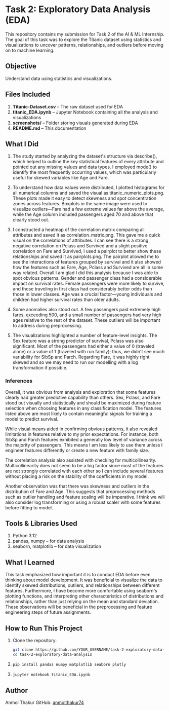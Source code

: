 # Task 2: Exploratory Data Analysis (EDA)

This repository contains my submission for Task 2 of the AI & ML Internship. The goal of this task was to explore the Titanic dataset using statistics and visualizations to uncover patterns, relationships, and outliers before moving on to machine learning.

## Objective  
Understand data using statistics and visualizations.

## Files Included

1. **Titanic-Dataset.csv** – The raw dataset used for EDA  
2. **titanic_EDA.ipynb** – Jupyter Notebook containing all the analysis and visualizations  
3. **screenshots/** – Folder storing visuals generated during EDA  
4. **README.md** – This documentation

## What I Did

1. The study started by analyzing the dataset's structure via describe(), which helped to outline the key statistical features of every attribute and pointed out any missing values and data types. I employed mode() to identify the most frequently occurring values, which was particularly useful for skewed variables like Age and Fare.

2. To understand how data values were distributed, I plotted histograms for all numerical columns and saved the visual as titanic_numeric_plots.png. These plots made it easy to detect skewness and spot concentration zones across features. Boxplots in the same image were used to visualize outliers—Fare had a few extreme values far above the average, while the Age column included passengers aged 70 and above that clearly stood out.

3. I constructed a heatmap of the correlation matrix comparing all attributes and saved it as correlation_matrix.png. This gave me a quick visual on the correlations of attributes. I can see there is a strong negative correlation on Pclass and Survived and a slight positive correlation on Fare and Survived, I used a pairplot to better show these relationships and saved it as pairplots.png. The pairplot allowed me to see the interactions of features grouped by survival and it also showed how the features such as Fare, Age, Pclass and Survived are all in some way related. Overall I am glad I did this analysis because I was able to spot obvious patterns. Gender and passenger class had a considerable impact on survival rates. Female passengers were more likely to survive, and those traveling in first class had considerably better odds than those in lower classes. Age was a crucial factor—young individuals and children had higher survival rates than older adults. 

4. Some anomalies also stood out. A few passengers paid extremely high fares, exceeding 500, and a small number of passengers had very high ages relative to the rest of the dataset. These outliers will be important to address during preprocessing.

5. The visualizations highlighted a number of feature-level insights. The Sex feature was a strong predictor of survival, Pclass was also significant. Most of the passengers had either a value of 0 (traveled alone) or a value of 1 (traveled with run family); thus, we didn't see much variability for SibSp and Parch. Regarding Fare, it was highly right skewed and so we may need to run our modelling with a log transformation if possible.

### Inferences

Overall, it was obvious from analysis and exploration that some features clearly had greater predictive capability than others. Sex, Pclass, and Fare stood out visually and statistically and should be maximized during feature selection when choosing features in any classification model. The features listed above are most likely to contain meaningful signals for training a model to predict survival. 

While visual means aided in confirming obvious patterns, it also revealed limitations in features relative to my prior expectations. For instance, both SibSp and Parch features exhibited a generally low level of variance across the majority of passengers. This means I am less likely to use them unless I engineer features differently or create a new feature with family size.

The correlation analysis also assisted with checking for multicollinearity. Multicollinearity does not seem to be a big factor since most of the features are not strongly correlated with each other so I can include several features without placing a risk on the stability of the coefficients in my model.

Another observation was that there was skewness and outliers in the distribution of Fare and Age. This suggests that preprocessing methods such as outlier handling and feature scaling will be imperative. I think we will also consider log transforming or using a robust scaler with some features before fitting to model.

## Tools & Libraries Used

1. Python 3.12  
2. pandas, numpy – for data analysis  
3. seaborn, matplotlib – for data visualization

## What I Learned

This task emphasized how important it is to conduct EDA before even thinking about model development. It was beneficial to visualize the data to identify skewed distributions, outliers, and relationships between different features. Furthermore, I have become more comfortable using seaborn's plotting functions, and interpreting other characteristics of distributions and relationships, rather than just relying on the mean and standard deviation. These observations will be beneficial in the preprocessing and feature engineering steps of future assignments.

## How to Run This Project

1. Clone the repository:
   ```bash
   git clone https://github.com/YOUR_USERNAME/task-2-exploratory-data-analysis.git
   cd task-2-exploratory-data-analysis

2. ```bash
   pip install pandas numpy matplotlib seaborn plotly

3. ```bash
   jupyter notebook titanic_EDA.ipynb

## Author
Anmol Thakur
GitHub: [anmolthakur74]()
